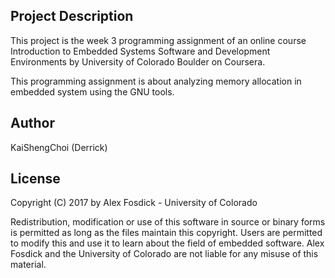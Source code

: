## Project Description

This project is the week 3 programming assignment of an online course Introduction to Embedded Systems Software and Development Environments by University of Colorado Boulder on Coursera. 

This programming assignment is about analyzing memory allocation in embedded system using the GNU tools. 

## Author

KaiShengChoi (Derrick)

## License

Copyright (C) 2017 by Alex Fosdick - University of Colorado
 
Redistribution, modification or use of this software in source or binary forms is permitted as long as the files maintain this copyright. Users are permitted to modify this and use it to learn about the field of embedded software. Alex Fosdick and the University of Colorado are not liable for any misuse of this material. 